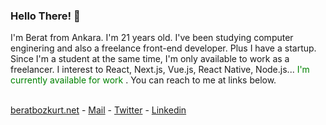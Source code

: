 ### Hello There! 👋

I'm Berat from Ankara. I'm 21 years old. I've been studying computer enginering and also a freelance front-end developer. Plus I have a startup. Since I'm a student at the same time, I'm only available to work as a freelancer. I interest to React, Next.js, Vue.js, React Native, Node.js... <span style="color: green">I'm currently available for work </span>. You can reach to me at links below.
<br> <br> 


[beratbozkurt.net](https://beratbozkurt.net) - [Mail](mailto:me@beratbozkurt.net) - [Twitter](https://twitter.com/beratbozkurt0) - [Linkedin](https://www.linkedin.com/in/beratbozkurt/)
<!--
**berat/berat** is a ✨ _special_ ✨ repository because its `README.md` (this file) appears on your GitHub profile.

Here are some ideas to get you started:

- 🔭 I’m currently working on ...
- 🌱 I’m currently learning ...
- 👯 I’m looking to collaborate on ...
- 🤔 I’m looking for help with ...
- 💬 Ask me about ...
- 📫 How to reach me: ...
- 😄 Pronouns: ...
- ⚡ Fun fact: ...
-->
